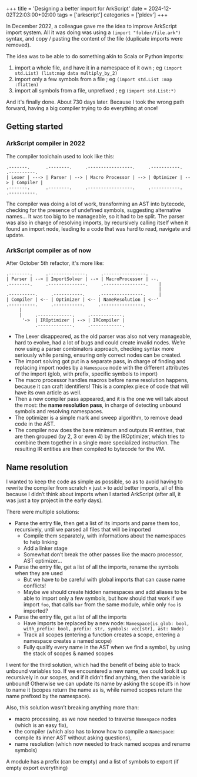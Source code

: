 +++
title = 'Designing a better import for ArkScript'
date = 2024-12-02T22:03:00+02:00
tags = ['arkscript']
categories = ['pldev']
+++

In December 2022, a colleague gave me the idea to improve ArkScript import system. All it was doing was using a `(import "folder/file.ark")` syntax, and copy / pasting the content of the file (duplicate imports were removed).

The idea was to be able to do something akin to Scala or Python imports:

1. import a whole file, and have it in a namespace of it own ; eg `(import std.List) (list:map data multiply_by_2)`
2. import only a few symbols from a file ; eg `(import std.List :map :flatten)`
3. import all symbols from a file, unprefixed ; eg `(import std.List:*)`

And it's finally done. About 730 days later. Because I took the wrong path forward, having a big compiler trying to do everything at once!

## Getting started

### ArkScript compiler in 2022

The compiler toolchain used to look like this:

```goat
.-------.      .--------.     .-----------------.     .-----------.     .----------.
| Lexer | ---> | Parser | --> | Macro Processor | --> | Optimizer | --> | Compiler |
.-------.      .--------.     .-----------------.     .-----------.     .----------.
```

The compiler was doing a lot of work, transforming an AST into bytecode, checking for the presence of undefined symbols, suggesting alternative names… It was too big to be manageable, so it had to be split. The parser was also in charge of resolving imports, by recursively calling itself when it found an import node, leading to a code that was hard to read, navigate and update.

### ArkScript compiler as of now

After October 5th refactor, it's more like:

```goat
.--------.     .--------------.     .----------------.
| Parser | --> | ImportSolver | --> | MacroProcessor | --.
.--------.     .--------------.     .----------------.    |
                                                          |
.----------.     .-----------.     .----------------.     |
| Compiler | <-- | Optimizer | <-- | NameResolution | <--'
.----------.     .-----------.     .----------------.
     |
     |     .-------------.     .------------.
      '->  | IROptimizer | --> | IRCompiler |
           .-------------.     .------------.
```

- The Lexer disappeared, as the old parser was also not very manageable, hard to evolve, had a lot of bugs and could create invalid nodes. We’re now using a parser combinators approach, checking syntax more seriously while parsing, ensuring only correct nodes can be created.
- The import solving got put in a separate pass, in charge of finding and replacing import nodes by a `Namespace` node with the different attributes of the import (glob, with prefix, specific symbols to import)
- The macro processor handles macros before name resolution happens, because it can craft identifiers! This is a complex piece of code that will have its own article as well.
- Then a new compiler pass appeared, and it is the one we will talk about the most: the **name resolution pass**, in charge of detecting unbound symbols and resolving namespaces.
- The optimizer is a simple mark and sweep algorithm, to remove dead code in the AST.
- The compiler now does the bare minimum and outputs IR entities, that are then grouped (by 2, 3 or even 4) by the IROptimizer, which tries to combine them together in a single more specialized instruction. The resulting IR entities are then compiled to bytecode for the VM.

## Name resolution

I wanted to keep the code as simple as possible, so as to avoid having to rewrite the compiler from scratch « just » to add better imports, all of this because I didn’t think about imports when I started ArkScript (after all, it was just a toy project in the early days).

There were multiple solutions:
- Parse the entry file, then get a list of its imports and parse them too, recursively, until we parsed all files that will be imported
	- Compile them separately, with informations about the namespaces to help linking
	- Add a linker stage
	- Somewhat don’t break the other passes like the macro processor, AST optimizer…
- Parse the entry file, get a list of all the imports, rename the symbols when they are used
	- But we have to be careful with global imports that can cause name conflicts!
	- Maybe we should create hidden namespaces and add aliases to be able to import only a few symbols, but how should that work if we import `foo`, that calls `bar` from the same module, while only `foo` is imported?
- Parse the entry file, get a list of all the imports
	- Have imports be replaced by a new node: `Namespace(is_glob: bool, with_prefix: bool, prefix: str, symbols: vec[str], ast: Node)`
	- Track all scopes (entering a function creates a scope, entering a namespace creates a named scope)
	- Fully qualify every name in the AST when we find a symbol, by using the stack of scopes & named scopes

I went for the third solution, which had the benefit of being able to track unbound variables too. If we encountered a new name, we could look it up recursively in our scopes, and if it didn’t find anything, then the variable is unbound! Otherwise we can update its name by asking the scope it’s in how to name it (scopes return the name as is, while named scopes return the name prefixed by the namespace).

Also, this solution wasn’t breaking anything more than:
- macro processing, as we now needed to traverse `Namespace` nodes (which is an easy fix),
- the compiler (which also has to know how to compile a `Namespace`: compile its inner AST without asking questions),
- name resolution (which now needed to track named scopes and rename symbols)

A module has a prefix (can be empty) and a list of symbols to export (if empty export everything)